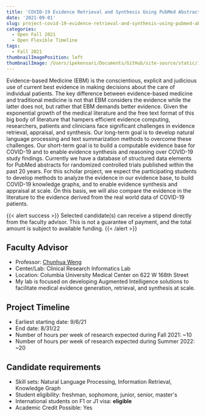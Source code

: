 ```yaml
---
title: 'COVID-19 Evidence Retrieval and Synthesis Using PubMed Abstracts'
date: '2021-09-01'
slug: project-covid-19-evidence-retrieval-and-synthesis-using-pubmed-abstracts
categories:
  - Open Fall 2021 
  - Open Flexible Timeline
tags:
  - Fall 2021
thumbnailImagePosition: left
thumbnailImage: /Users/ipekensari/Documents/GitHub/site-source/static/img/construction.png
---
```

Evidence-based Medicine (EBM) is the conscientious, explicit and judicious use of current best evidence in making decisions about the care of individual patients. The key difference between evidence-based medicine and traditional medicine is not that EBM considers the evidence while the latter does not, but rather that EBM demands better evidence. Given the exponential growth of the medical literature and the free text format of this big body of literature that hampers efficient evidence computing, researchers, patients and clinicians face significant challenges in evidence retrieval, appraisal, and synthesis. Our long-term goal is to develop natural language processing and text summarization methods to overcome these challenges. Our short-term goal is to build a computable evidence base for COVID-19 and to enable evidence synthesis and reasoning over COVID-19 study findings. Currently we have a database of structured data elements for PubMed abstracts for randomized controlled trials published within the past 20 years. For this scholar project, we expect the participating students to develop methods to analyze the evidence in our evidence base, to build COVID-19 knowledge graphs, and to enable evidence synthesis and appraisal at scale. On this basis, we will also compare the evidence in the literature to the evidence derived from the real world data of COVID-19 patients.

<!--more-->

{{< alert success >}}
Selected candidate(s) can receive a stipend directly from the faculty advisor. This is not a guarantee of payment, and the total amount is subject to available funding.
{{< /alert >}}

## Faculty Advisor
+ Professor: [Chunhua Weng](http://people.dbmi.columbia.edu/~chw7007/)
+ Center/Lab: Clinical Research Informatics Lab
+ Location: Columbia University Medical Center on 622 W 168th Street
+ My lab is focused on developing Augmented Intelligence solutions to facilitate medical evidence generation, retrieval, and synthesis at scale.

## Project Timeline
+ Earliest starting date: 9/6/21
+ End date: 8/31/22
+ Number of hours per week of research expected during Fall 2021: ~10
+ Number of hours per week of research expected during Summer 2022: ~20

## Candidate requirements
+ Skill sets: Natural Language Processing, Information Retrieval, Knowledge Graph
+ Student eligibility: freshman, sophomore, junior, senior, master's
+ International students on F1 or J1 visa: **eligible**
+ Academic Credit Possible: Yes

